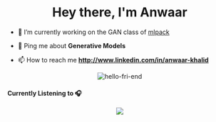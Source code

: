 <h1 align="center">Hey there, I'm Anwaar</h1>


- 🔭 I’m currently working on the GAN class of [mlpack](https://github.com/mlpack/mlpack)

- 💬 Ping me about **Generative Models**

- 📫 How to reach me **http://www.linkedin.com/in/anwaar-khalid**


<p align="center"> <img src=https://github-readme-stats.vercel.app/api?username=hello-fri-end&show_icons=true alt=hello-fri-end /> </p>

<p>
  <h4>Currently Listening to 🎧</h4> 
</p>

<p align="center">
<a href=https://open.spotify.com/track/5UvyGlP3acSQ66nIpWksBt?si=JU2gS4u-QiGkwfCaHT6WMQ&utm_source=copy-link><img align="center" src="https://open.spotify.com/track/5UvyGlP3acSQ66nIpWksBt?si=JU2gS4u-QiGkwfCaHT6WMQ&utm_source=copy-link"></a>
</p>
